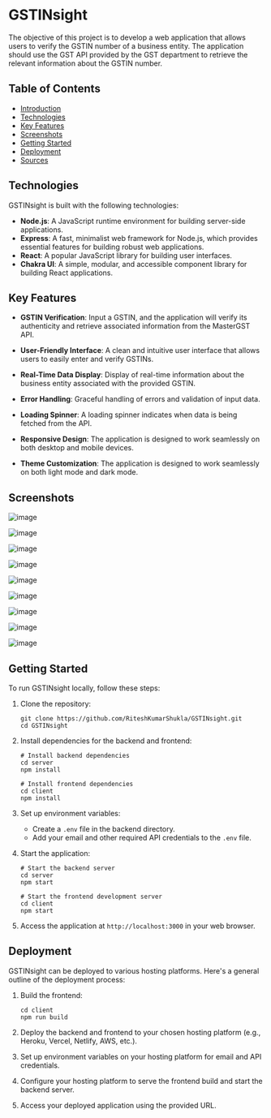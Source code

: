 # GSTINsight
The objective of this project is to develop a web application that allows users to verify the GSTIN number of a business entity. The application should use the GST API provided by the GST department to retrieve the relevant information about the GSTIN number.

## Table of Contents

- [Introduction](#gstdex)
- [Technologies](#technologies)
- [Key Features](#key-features)
- [Screenshots](#screenshots)
- [Getting Started](#getting-started)
- [Deployment](#deployment)
- [Sources](#sources)

## Technologies

GSTINsight is built with the following technologies:

- **Node.js**: A JavaScript runtime environment for building server-side applications.
- **Express**: A fast, minimalist web framework for Node.js, which provides essential features for building robust web applications.
- **React**: A popular JavaScript library for building user interfaces.
- **Chakra UI**: A simple, modular, and accessible component library for building React applications.

## Key Features

- **GSTIN Verification**: Input a GSTIN, and the application will verify its authenticity and retrieve associated information from the MasterGST API.

- **User-Friendly Interface**: A clean and intuitive user interface that allows users to easily enter and verify GSTINs.

- **Real-Time Data Display**: Display of real-time information about the business entity associated with the provided GSTIN.

- **Error Handling**: Graceful handling of errors and validation of input data.

- **Loading Spinner**: A loading spinner indicates when data is being fetched from the API.

- **Responsive Design**: The application is designed to work seamlessly on both desktop and mobile devices.

- **Theme Customization**: The application is designed to work seamlessly on both light mode and dark mode.

## Screenshots

![image](https://github.com/RiteshKumarShukla/GSTINsight/assets/110231091/54d27e97-38f5-4029-92b8-d654aecad208)

![image](https://github.com/RiteshKumarShukla/GSTINsight/assets/110231091/da38132e-dd68-4ddd-8f5a-c1d269768c45)

![image](https://github.com/RiteshKumarShukla/GSTINsight/assets/110231091/3c7c6cc9-c3dd-4d31-b9ac-65811cba8917)

![image](https://github.com/RiteshKumarShukla/GSTINsight/assets/110231091/e455745e-bf2b-4872-b4af-0ae58fb37069)

![image](https://github.com/RiteshKumarShukla/GSTINsight/assets/110231091/55a0d033-5068-4d6d-bee0-01742c15a7b6)

![image](https://github.com/RiteshKumarShukla/GSTINsight/assets/110231091/fe15e982-2d8d-4ecf-99e1-fe4dbb9c9916)


![image](https://github.com/RiteshKumarShukla/GSTINsight/assets/110231091/4c9b4440-708f-483f-a331-4d3f533fbe63)


![image](https://github.com/RiteshKumarShukla/GSTINsight/assets/110231091/3857ef2c-c86c-4046-bdec-a2db25f9d84d)


![image](https://github.com/RiteshKumarShukla/GSTINsight/assets/110231091/40453b82-9b97-4f7a-9ea6-5f279c2658fe)

## Getting Started

To run GSTINsight locally, follow these steps:

1. Clone the repository:

   ```shell
   git clone https://github.com/RiteshKumarShukla/GSTINsight.git
   cd GSTINsight
   ```

2. Install dependencies for the backend and frontend:

   ```shell
   # Install backend dependencies
   cd server
   npm install

   # Install frontend dependencies
   cd client
   npm install
   ```

3. Set up environment variables:
   - Create a `.env` file in the backend directory.
   - Add your email and other required API credentials to the `.env` file.

4. Start the application:

   ```shell
   # Start the backend server
   cd server
   npm start

   # Start the frontend development server
   cd client
   npm start
   ```

5. Access the application at `http://localhost:3000` in your web browser.

## Deployment

GSTINsight can be deployed to various hosting platforms. Here's a general outline of the deployment process:

1. Build the frontend:

   ```shell
   cd client
   npm run build
   ```

2. Deploy the backend and frontend to your chosen hosting platform (e.g., Heroku, Vercel, Netlify, AWS, etc.).

3. Set up environment variables on your hosting platform for email and API credentials.

4. Configure your hosting platform to serve the frontend build and start the backend server.

5. Access your deployed application using the provided URL.

